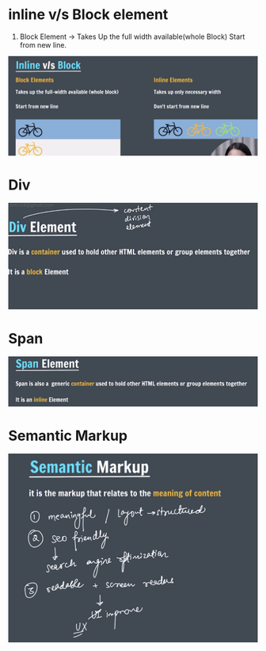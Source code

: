 # inline v/s Block element

1. Block Element -> Takes Up the full width available(whole Block)
   Start from new line.

![ss](image/block:inline.png)

# Div

![div](image/div.png)

# Span

![](image/Span.png)

# Semantic Markup

![semantic](image/simantic.png)
